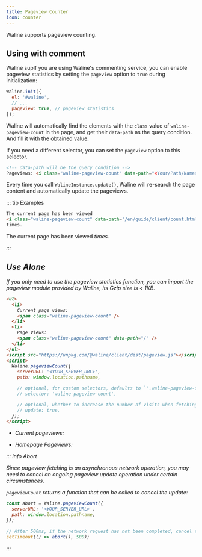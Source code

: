 ```yaml
---
title: Pageview Counter
icon: counter
---
```


Waline supports pageview counting.

<!-- more -->

## Using with comment

Waline supIf you are using Waline's commenting service, you can enable pageview statistics by setting the `pageview` option to `true` during initialization:

```js
Waline.init({
  el: '#waline',
  // ...
  pageview: true, // pageview statistics
});
```

Waline will automatically find the elements with the `class` value of `waline-pageview-count` in the page, and get their `data-path` as the query condition. And fill it with the obtained value:

If you need a different selector, you can set the `pageview` option to this selector.

```html
<!-- data-path will be the query condition -->
Pageviews: <i class="waline-pageview-count" data-path="<Your/Path/Name>"></i>
```

Every time you call `WalineInstance.update()`, Waline will re-search the page content and automatically update the pageviews.

::: tip Examples

```html
The current page has been viewed
<i class="waline-pageview-count" data-path="/en/guide/client/count.html" />
times.
```

The current page has been viewed
<i class="waline-pageview-count" data-path="/en/guide/client/count.html" /> times.

:::

## Use Alone

If you only need to use the pageview statistics function, you can import the pageview module provided by Waline, its Gzip size is < 1KB.

```html
<ul>
  <li>
    Current page views:
    <span class="waline-pageview-count" />
  </li>
  <li>
    Page Views:
    <span class="waline-pageview-count" data-path="/" />
  </li>
</ul>
<script src="https://unpkg.com/@waline/client/dist/pageview.js"></script>
<script>
  Waline.pageviewCount({
    serverURL: '<YOUR_SERVER_URL>',
    path: window.location.pathname,

    // optional, for custom selectors, defaults to `'.waline-pageview-count'`
    // selector: 'waline-pageview-count',

    // optional, whether to increase the number of visits when fetching, the default is `true`
    // update: true,
  });
</script>
```

- Current pageviews: <span class="waline-pageview-count" />

- Homepage Pageviews: <span class="waline-pageview-count" data-path="/" />

::: info Abort

Since pageview fetching is an asynchronous network operation, you may need to cancel an ongoing pageview update operation under certain circumstances.

`pageviewCount` returns a function that can be called to cancel the update:

```js
const abort = Waline.pageviewCount({
  serverURL: '<YOUR_SERVER_URL>',
  path: window.location.pathname,
});

// After 500ms, if the network request has not been completed, cancel this operation
setTimeout(() => abort(), 500);
```

:::
